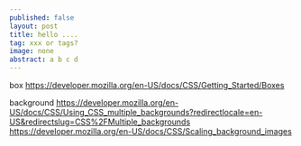 ```yaml
---
published: false
layout: post
title: hello ....
tag: xxx or tags?
image: none
abstract: a b c d
---
```


box
https://developer.mozilla.org/en-US/docs/CSS/Getting_Started/Boxes

background
https://developer.mozilla.org/en-US/docs/CSS/Using_CSS_multiple_backgrounds?redirectlocale=en-US&redirectslug=CSS%2FMultiple_backgrounds
https://developer.mozilla.org/en-US/docs/CSS/Scaling_background_images

